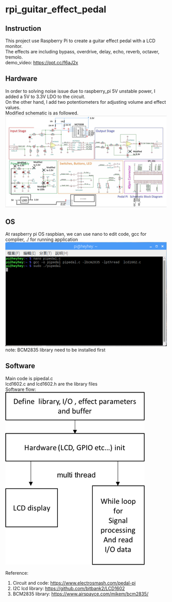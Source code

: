 # rpi_guitar_effect_pedal

## Instruction
This project use Raspberry Pi to create a guitar effect pedal with a LCD monitor.        
The effects are including bypass, overdrive, delay, echo, reverb, octaver, tremolo.    
demo_video: https://ppt.cc/f6aJ2x

## Hardware
In order to solving noise issue due to raspberry_pi 5V unstable power, I added a 5V to 3.3V LDO to the circuit.   
On the other hand, I add two potentiometers for adjusting volume and effect values.    
Modified schematic is as followed.    
![Alt text](https://github.com/heyheychen/rpi_guitar_effect_pedal/blob/master/pic/rpi_pedal_schematic.png?raw=true)

## OS
At raspberry pi OS raspbian, we can use nano to edit code, gcc for complier, ./ for running application
![Alt text](https://github.com/heyheychen/rpi_guitar_effect_pedal/blob/master/pic/gcc_command_line.png?raw=true)    
note: BCM2835 library need to be installed first
  

## Software
Main code is pipedal.c  
lcd1602.c and lcd1602.h are the library files   
Software flow:    
![Alt text](https://github.com/heyheychen/rpi_guitar_effect_pedal/blob/master/pic/software%20flow.png?raw=true)
    
     
Reference:
1. Circuit and code: 
https://www.electrosmash.com/pedal-pi 
2. I2C lcd library: 
https://github.com/bitbank2/LCD1602
3. BCM2835 library:
https://www.airspayce.com/mikem/bcm2835/

